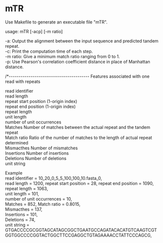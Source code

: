 # mTR
Use Makefile to generate an executable file "mTR".

usage: mTR [-acp] [-m ratio] <fasta file name> 

-a: Output the alignment between the input sequence and predicted tandem repeat.    
-c: Print the computation time of each step.    
-m ratio: Give a minimum match ratio ranging from 0 to 1.   
-p: Use Pearson's correlation coefficient distance in place of Manhattan distance.  


/*-----------------------------------------
Features associated with one read with repeats

read identifier        
read length   
repeat start position (1-origin index)      
repeat end position  (1-origin index)       
repeat length      
unit length     
number of unit occurrences       
Matches        Number of matches between the actual repeat and the tandem repeat    
Match ratio   Ratio of the number of matches to the length of actual repeat determined  
Mismacthes  Number of mismatches        
Insertions      Number of insertions        
Deletions       Number of deletions     
unit string     


Example     
read identifier = 10_20_0_5_5_100_100_10.fasta_0,   
read length = 1200, 
repeat start position = 28, 
repeat end position  = 1090,    
repeat length = 1063,   
unit length = 101,  
number of unit occurrences = 10,    
Matches  = 852, 
Match ratio = 0.8015,   
Mismacthes = 137,   
Insertions  = 101,  
Deletions  = 74,    
unit string =   GTGACCCCGCGGTAGCATAGCGGCTGAATGCCAGATACACATGTCAAGTCGTGGTGGCCCCGGTACTGGCTTCCGAGGCTGTAGAAAACCTATTCCCAGCG,  



